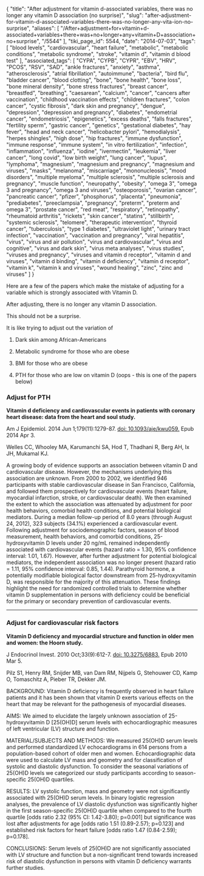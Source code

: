 {
    "title": "After adjustment for vitamin d-associated variables, there was no longer any vitamin D association (no surprise)",
    "slug": "after-adjustment-for-vitamin-d-associated-variables-there-was-no-longer-any-vita-ion-no-surprise",
    "aliases": [
        "/After+adjustment+for+vitamin+d-associated+variables+there+was+no+longer+any+vitamin+D+association+no+surprise",
        "/5544"
    ],
    "tiki_page_id": 5544,
    "date": "2014-07-03",
    "tags": [
        "blood levels",
        "cardiovascular",
        "heart failure",
        "metabolic",
        "metabolic conditions",
        "metabolic syndrome",
        "stroke",
        "vitamin d",
        "vitamin d blood test"
    ],
    "associated_tags": [
        "CYPA",
        "CYPB",
        "CYPR",
        "EBV",
        "HRV",
        "PCOS",
        "RSV",
        "SAD",
        "ankle fractures",
        "anxiety",
        "asthma",
        "atherosclerosis",
        "atrial fibrillation",
        "autoimmune",
        "bacteria",
        "bird flu",
        "bladder cancer",
        "blood clotting",
        "bone",
        "bone health",
        "bone loss",
        "bone mineral density",
        "bone stress fractures",
        "breast cancer",
        "breastfed",
        "breathing",
        "caesarean",
        "calcium",
        "cancer",
        "cancers after vaccination",
        "childhood vaccination effects",
        "children fractures",
        "colon cancer",
        "cystic fibrosis",
        "dark skin and pregnancy",
        "dengue",
        "depression",
        "depression and pregnancy",
        "diabetes",
        "endometrial cancer",
        "endometriosis",
        "epigenetics",
        "excess deaths",
        "falls fractures",
        "fertility sperm",
        "gastric cancer",
        "genetics",
        "gestational diabetes",
        "hay fever",
        "head and neck cancer",
        "helicobacter pylori",
        "hemodialysis",
        "herpes shingles",
        "high dose",
        "hip fractures",
        "immune dysfunction",
        "immune response",
        "immune system",
        "in vitro fertilization",
        "infection",
        "inflammation",
        "influenza",
        "iodine",
        "ivermectin",
        "leukemia",
        "liver cancer",
        "long covid",
        "low birth weight",
        "lung cancer",
        "lupus",
        "lymphoma",
        "magnesium",
        "magnesium and pregnancy",
        "magnesium and viruses",
        "masks",
        "melanoma",
        "miscarriage",
        "mononucleosis",
        "mood disorders",
        "multiple myeloma",
        "multiple sclerosis",
        "multiple sclerosis and pregnancy",
        "muscle function",
        "neuropathy",
        "obesity",
        "omega 3",
        "omega 3 and pregnancy",
        "omega 3 and viruses",
        "osteoporosis",
        "ovarian cancer",
        "pancreatic cancer",
        "pfizer",
        "phosphorus",
        "placenta",
        "pneumonia",
        "prediabetes",
        "preeclampsia",
        "pregnancy",
        "preterm",
        "preterm and omega 3",
        "prostate cancer",
        "red meat",
        "respiratory",
        "retinopathy",
        "rheumatoid arthritis",
        "rickets",
        "skin cancer",
        "statins",
        "stillbirth",
        "systemic sclerosis",
        "telomere",
        "therapeutic intervention",
        "thyroid cancer",
        "tuberculosis",
        "type 1 diabetes",
        "ultraviolet light",
        "urinary tract infection",
        "vaccination",
        "vaccination and pregnancy",
        "viral hepatitis",
        "virus",
        "virus and air pollution",
        "virus and cardiovascular",
        "virus and cognitive",
        "virus and dark skin",
        "virus meta analyses",
        "virus studies",
        "viruses and pregnancy",
        "viruses and vitamin d receptor",
        "vitamin d and viruses",
        "vitamin d binding",
        "vitamin d deficiency",
        "vitamin d receptor",
        "vitamin k",
        "vitamin k and viruses",
        "wound healing",
        "zinc",
        "zinc and viruses"
    ]
}


Here are a few of the papers which make the mistake of adjusting for a variable which is strongly associated with Vitamin D.

After adjusting, there is no longer any vitamin D association. 

This should not be a surprise.

It is like trying to adjust out the variation of

1. Dark skin among African-Americans

1. Metabolic syndrome for those who are obese

1. BMI for those who are obese

1. PTH for those who are low on vitamin D (oops - this is one of the papers below)

### Adjust for PTH

 **Vitamin d deficiency and cardiovascular events in patients with coronary heart disease: data from the heart and soul study.** 

Am J Epidemiol. 2014 Jun 1;179(11):1279-87. [doi: 10.1093/aje/kwu059.](https://doi.org/10.1093/aje/kwu059.) Epub 2014 Apr 3.

Welles CC, Whooley MA, Karumanchi SA, Hod T, Thadhani R, Berg AH, Ix JH, Mukamal KJ.

A growing body of evidence supports an association between vitamin D and cardiovascular disease. However, the mechanisms underlying this association are unknown. From 2000 to 2002, we identified 946 participants with stable cardiovascular disease in San Francisco, California, and followed them prospectively for cardiovascular events (heart failure, myocardial infarction, stroke, or cardiovascular death). We then examined the extent to which the association was attenuated by adjustment for poor health behaviors, comorbid health conditions, and potential biological mediators. During a median follow-up period of 8.0 years (through August 24, 2012), 323 subjects (34.1%) experienced a cardiovascular event. Following adjustment for sociodemographic factors, season of blood measurement, health behaviors, and comorbid conditions, 25-hydroxyvitamin D levels under 20 ng/mL remained independently associated with cardiovascular events (hazard ratio = 1.30, 95% confidence interval: 1.01, 1.67). However, after further adjustment for potential biological mediators, the independent association was no longer present (hazard ratio = 1.11, 95% confidence interval: 0.85, 1.44). Parathyroid hormone, a potentially modifiable biological factor downstream from 25-hydroxyvitamin D, was responsible for the majority of this attenuation. These findings highlight the need for randomized controlled trials to determine whether vitamin D supplementation in persons with deficiency could be beneficial for the primary or secondary prevention of cardiovascular events. 

---

### Adjust for cardiovascular risk factors

 **Vitamin D deficiency and myocardial structure and function in older men and women: the Hoorn study.** 

J Endocrinol Invest. 2010 Oct;33(9):612-7. [doi: 10.3275/6883.](https://doi.org/10.3275/6883.) Epub 2010 Mar 5.

Pilz S1, Henry RM, Snijder MB, van Dam RM, Nijpels G, Stehouwer CD, Kamp O, Tomaschitz A, Pieber TR, Dekker JM.

BACKGROUND: Vitamin D deficiency is frequently observed in heart failure patients and it has been shown that vitamin D exerts various effects on the heart that may be relevant for the pathogenesis of myocardial diseases.

AIMS:  We aimed to elucidate the largely unknown association of 25-hydroxyvitamin D <span>[25(OH)D]</span> serum levels with echocardiographic measures of left ventricular (LV) structure and function.

MATERIAL/SUBJECTS AND METHODS:  We measured 25(OH)D serum levels and performed standardized LV echocardiograms in 614 persons from a population-based cohort of older men and women. Echocardiographic data were used to calculate LV mass and geometry and for classification of systolic and diastolic dysfunction. To consider the seasonal variations of 25(OH)D levels we categorized our study participants according to season-specific 25(OH)D quartiles.

RESULTS:  LV systolic function, mass and geometry were not significantly associated with 25(OH)D serum levels. In binary logistic regression analyses, the prevalence of LV diastolic dysfunction was significantly higher in the first season-specific 25(OH)D quartile when compared to the fourth quartile <span>[odds ratio 2.32 (95% CI: 1.42-3.80); p=0.001]</span> but significance was lost after adjustments for age <span>[odds ratio 1.51 (0.89-2.57); p=0.123]</span> and established risk factors for heart failure <span>[odds ratio 1.47 (0.84-2.59); p=0.178]</span>.

CONCLUSIONS: Serum levels of 25(OH)D are not significantly associated with LV structure and function but a non-significant trend towards increased risk of diastolic dysfunction in persons with vitamin D deficiency warrants further studies.